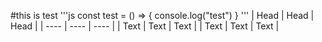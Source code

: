 #this is test
'''js
const test = () => {
  console.log("test")
  }
'''
| Head | Head | Head |
| ---- | ---- | ---- |
| Text | Text | Text |
| Text | Text | Text |
